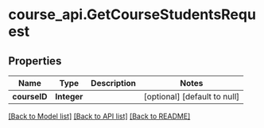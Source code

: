 # course_api.GetCourseStudentsRequest
## Properties

| Name | Type | Description | Notes |
|------------ | ------------- | ------------- | -------------|
| **courseID** | **Integer** |  | [optional] [default to null] |

[[Back to Model list]](../README.md#documentation-for-models) [[Back to API list]](../README.md#documentation-for-api-endpoints) [[Back to README]](../README.md)


